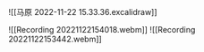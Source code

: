 ![[马原 2022-11-22 15.33.36.excalidraw]]

![[Recording 20221122154018.webm]]
![[Recording 20221122153442.webm]]
